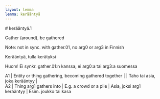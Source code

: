 ```yaml
---
layout: lemma
lemma: kerääntyä
---
```


<div class="sense">
# <span class="sensename">kerääntyä.1</span>

<span class="description">Gather (around), be gathered</span>

Note: not in sync. with gather.01, no arg0 or arg3 in Finnish

<span class="description">Kerääntyä, tulla kerätyksi</span>

Huom! Ei synkr. gather.01:n kanssa, ei arg0:a tai arg3:a suomessa

A1 | Entity or thing gathering, becoming gathered together |   | Taho tai asia, joka kerääntyy |  
A2 | Thing arg1 gathers into | E.g. a crowd or a pile | Asia, joksi arg1 kerääntyy | Esim. joukko tai kasa

</div>

